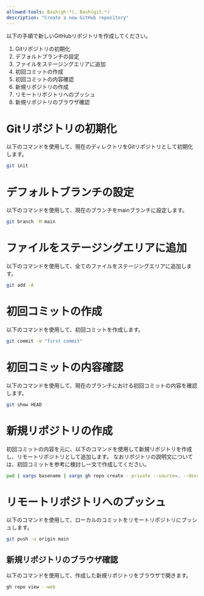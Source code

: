 ```yaml
---
allowed-tools: Bash(gh:*), Bash(git:*)
description: "Create a new GitHub repository"
---
```


以下の手順で新しいGitHubリポジトリを作成してください。

1. Gitリポジトリの初期化
2. デフォルトブランチの設定
3. ファイルをステージングエリアに追加
4. 初回コミットの作成
5. 初回コミットの内容確認
6. 新規リポジトリの作成
7. リモートリポジトリへのプッシュ
8. 新規リポジトリのブラウザ確認

# Gitリポジトリの初期化

以下のコマンドを使用して、現在のディレクトリをGitリポジトリとして初期化します。

```bash
git init
```

# デフォルトブランチの設定

以下のコマンドを使用して、現在のブランチをmainブランチに設定します。

```bash
git branch -M main
```

# ファイルをステージングエリアに追加

以下のコマンドを使用して、全てのファイルをステージングエリアに追加します。

```bash
git add -A
```

# 初回コミットの作成

以下のコマンドを使用して、初回コミットを作成します。

```bash
git commit -m "first commit"
```

# 初回コミットの内容確認

以下のコマンドを使用して、現在のブランチにおける初回コミットの内容を確認します。

```bash
git show HEAD
```

# 新規リポジトリの作成

初回コミットの内容を元に、以下のコマンドを使用して新規リポジトリを作成し、リモートリポジトリとして追加します。
なおリポジトリの説明文については、初回コミットを参考に検討し一文で作成してください。

```bash
pwd | xargs basename | xargs gh repo create --private --source=. --description="<初回コミットを参考にリポジトリ説明文を一文で作成してください>"
```

# リモートリポジトリへのプッシュ

以下のコマンドを使用して、ローカルのコミットをリモートリポジトリにプッシュします。

```bash
git push -u origin main
```

## 新規リポジトリのブラウザ確認

以下のコマンドを使用して、作成した新規リポジトリをブラウザで開きます。

```bash
gh repo view --web
```
